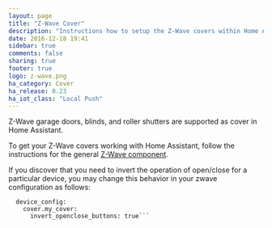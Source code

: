 ```yaml
---
layout: page
title: "Z-Wave Cover"
description: "Instructions how to setup the Z-Wave covers within Home Assistant."
date: 2016-12-18 19:41
sidebar: true
comments: false
sharing: true
footer: true
logo: z-wave.png
ha_category: Cover
ha_release: 0.23
ha_iot_class: "Local Push"
---
```


Z-Wave garage doors, blinds, and roller shutters are supported as cover in Home Assistant.

To get your Z-Wave covers working with Home Assistant, follow the instructions for the general [Z-Wave component](/components/zwave/).

If you discover that you need to invert the operation of open/close for a particular device, you may change this behavior in your zwave configuration as follows:
```zwave:
  device_config:
    cover.my_cover:
      invert_openclose_buttons: true```
